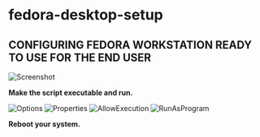 # fedora-desktop-setup
## CONFIGURING FEDORA WORKSTATION READY TO USE FOR THE END USER
![Screenshot](https://user-images.githubusercontent.com/57254249/122517560-ce689c00-d02d-11eb-9969-3efebd28d049.png)

**Make the script executable and run.**

![Options](https://user-images.githubusercontent.com/57254249/122517444-a711cf00-d02d-11eb-9238-94df327a4c25.png)
![Properties](https://user-images.githubusercontent.com/57254249/122517905-3323f680-d02e-11eb-944c-b02a9c52c2af.png)
![AllowExecution](https://user-images.githubusercontent.com/57254249/122517928-3ae39b00-d02e-11eb-9427-2fbe114dee85.png)
![RunAsProgram](https://user-images.githubusercontent.com/57254249/122517944-3e772200-d02e-11eb-9356-9132fc418978.png)

**Reboot your system.**
